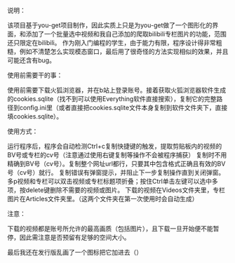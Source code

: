 说明：

该项目基于you-get项目制作，因此实质上只是为you-get做了一个图形化的界面，和添加了一个批量选中视频和我自己添加的爬取bilibili专栏图片的功能，范围还只限定在bilibili。
作为刚入门编程的学生，由于能力有限，程序设计得非常粗糙，例如不清楚怎么实现模态窗口，最后用了很奇怪的方法实现相似的效果，并且可能还含有bug。


使用前需要干的事：

使用前需要下载火狐浏览器，并在b站上登录账号。接着获取火狐浏览器软件生成的cookies.sqlite（找不到可以使用Everything软件直接搜索），复制它的完整路径到config.ini里（或者直接把cookies.sqlite文件本身复制到软件文件夹下，直接填cookies.sqlite）。


使用方式：

运行程序后，程序会自动检测Ctrl+c复制快捷键的触发，提取剪贴板内的视频的BV号或专栏的cv号（注意通过使用右键复制等操作不会被程序捕获）
复制时不用精确到BV号（cv号）。复制整个网址url都行，只要其中包含格式正确且有效的BV号（cv号）就行。
复制错误有弹窗提示，并阻止下一步复制操作直到关闭弹窗。
多p视频和专栏可以双击视频或专栏标题项折叠；按住Ctrl单击左键可以选中多项，按delete键删除不需要的视频或图片。
下载的视频在Videos文件夹里，专栏图片在Articles文件夹里。（这两个文件夹在第一次使用时会自动生成）


注意：

下载的视频都是账号所允许的最高画质（包括图片），且下载一旦开始便不能暂停，因此需注意是否预留有足够的空间大小。

最后我还在发行版乱画了一个图标把它加进去（）



